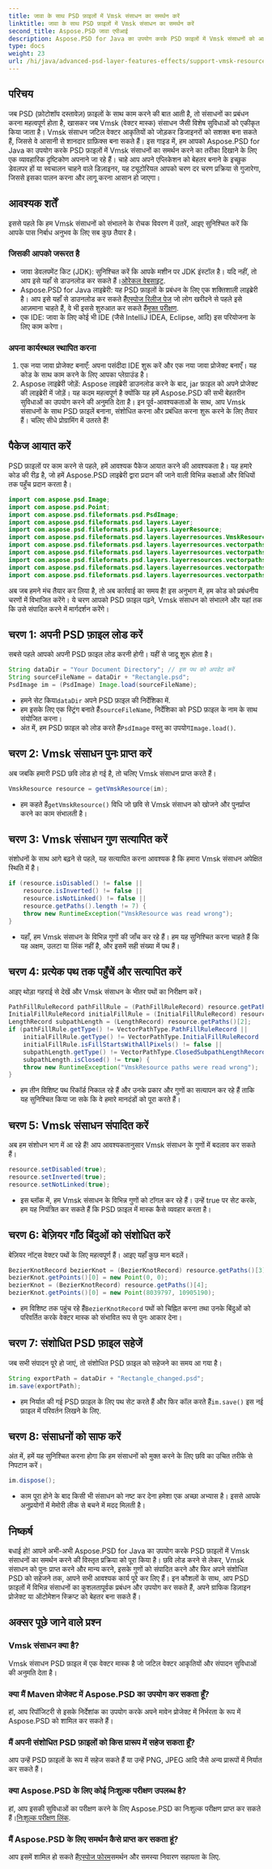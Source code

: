 ```yaml
---
title: जावा के साथ PSD फ़ाइलों में Vmsk संसाधन का समर्थन करें
linktitle: जावा के साथ PSD फ़ाइलों में Vmsk संसाधन का समर्थन करें
second_title: Aspose.PSD जावा एपीआई
description: Aspose.PSD for Java का उपयोग करके PSD फ़ाइलों में Vmsk संसाधनों को आसानी से प्रबंधित करें। डेवलपर्स और डिज़ाइनरों दोनों के लिए एक व्यापक, चरण-दर-चरण ट्यूटोरियल आदर्श है।
type: docs
weight: 23
url: /hi/java/advanced-psd-layer-features-effects/support-vmsk-resource-psd-files/
---
```

## परिचय
जब PSD (फ़ोटोशॉप दस्तावेज़) फ़ाइलों के साथ काम करने की बात आती है, तो संसाधनों का प्रबंधन करना महत्वपूर्ण होता है, खासकर जब Vmsk (वेक्टर मास्क) संसाधन जैसी विशेष सुविधाओं को एकीकृत किया जाता है। Vmsk संसाधन जटिल वेक्टर आकृतियों को जोड़कर डिजाइनरों को सशक्त बना सकते हैं, जिससे वे आसानी से शानदार ग्राफ़िक्स बना सकते हैं। इस गाइड में, हम आपको Aspose.PSD for Java का उपयोग करके PSD फ़ाइलों में Vmsk संसाधनों का समर्थन करने का तरीका दिखाने के लिए एक व्यावहारिक दृष्टिकोण अपनाने जा रहे हैं। चाहे आप अपने एप्लिकेशन को बेहतर बनाने के इच्छुक डेवलपर हों या स्वचालन चाहने वाले डिज़ाइनर, यह ट्यूटोरियल आपको चरण दर चरण प्रक्रिया से गुजारेगा, जिससे इसका पालन करना और लागू करना आसान हो जाएगा।
## आवश्यक शर्तें
इससे पहले कि हम Vmsk संसाधनों को संभालने के रोचक विवरण में उतरें, आइए सुनिश्चित करें कि आपके पास निर्बाध अनुभव के लिए सब कुछ तैयार है।
### जिसकी आपको जरूरत है
-  जावा डेवलपमेंट किट (JDK): सुनिश्चित करें कि आपके मशीन पर JDK इंस्टॉल है। यदि नहीं, तो आप इसे यहाँ से डाउनलोड कर सकते हैं।[ओरेकल वेबसाइट](https://www.oracle.com/java/technologies/javase-downloads.html).
- Aspose.PSD for Java लाइब्रेरी: यह PSD फ़ाइलों के प्रबंधन के लिए एक शक्तिशाली लाइब्रेरी है। आप इसे यहाँ से डाउनलोड कर सकते हैं[एस्पोज रिलीज पेज](https://releases.aspose.com/psd/java/) जो लोग खरीदने से पहले इसे आज़माना चाहते हैं, वे भी इससे शुरुआत कर सकते हैं[मुफ्त परीक्षण](https://releases.aspose.com/).
- एक IDE: जावा के लिए कोई भी IDE (जैसे IntelliJ IDEA, Eclipse, आदि) इस परियोजना के लिए काम करेगा।
### अपना कार्यस्थल स्थापित करना
1. एक नया जावा प्रोजेक्ट बनाएँ: अपना पसंदीदा IDE शुरू करें और एक नया जावा प्रोजेक्ट बनाएँ। यह कोड के साथ काम करने के लिए आपका प्लेग्राउंड है।
2. Aspose लाइब्रेरी जोड़ें: Aspose लाइब्रेरी डाउनलोड करने के बाद, jar फ़ाइल को अपने प्रोजेक्ट की लाइब्रेरी में जोड़ें। यह कदम महत्वपूर्ण है क्योंकि यह हमें Aspose.PSD की सभी बेहतरीन सुविधाओं का उपयोग करने की अनुमति देता है।
इन पूर्व-आवश्यकताओं के साथ, आप Vmsk संसाधनों के साथ PSD फ़ाइलें बनाना, संशोधित करना और प्रबंधित करना शुरू करने के लिए तैयार हैं। चलिए सीधे प्रोग्रामिंग में उतरते हैं!
## पैकेज आयात करें
PSD फ़ाइलों पर काम करने से पहले, हमें आवश्यक पैकेज आयात करने की आवश्यकता है। यह हमारे कोड की रीढ़ है, जो हमें Aspose.PSD लाइब्रेरी द्वारा प्रदान की जाने वाली विभिन्न कक्षाओं और विधियों तक पहुँच प्रदान करता है।
```java
import com.aspose.psd.Image;
import com.aspose.psd.Point;
import com.aspose.psd.fileformats.psd.PsdImage;
import com.aspose.psd.fileformats.psd.layers.Layer;
import com.aspose.psd.fileformats.psd.layers.LayerResource;
import com.aspose.psd.fileformats.psd.layers.layerresources.VmskResource;
import com.aspose.psd.fileformats.psd.layers.layerresources.vectorpaths.BezierKnotRecord;
import com.aspose.psd.fileformats.psd.layers.layerresources.vectorpaths.InitialFillRuleRecord;
import com.aspose.psd.fileformats.psd.layers.layerresources.vectorpaths.LengthRecord;
import com.aspose.psd.fileformats.psd.layers.layerresources.vectorpaths.PathFillRuleRecord;
import com.aspose.psd.fileformats.psd.layers.layerresources.vectorpaths.VectorPathType;
```
अब जब हमने मंच तैयार कर लिया है, तो अब कार्रवाई का समय है! इस अनुभाग में, हम कोड को प्रबंधनीय चरणों में विभाजित करेंगे। ये चरण आपको PSD फ़ाइल पढ़ने, Vmsk संसाधन को संभालने और यहां तक कि उसे संपादित करने में मार्गदर्शन करेंगे।
## चरण 1: अपनी PSD फ़ाइल लोड करें
सबसे पहले आपको अपनी PSD फ़ाइल लोड करनी होगी। यहीं से जादू शुरू होता है।
```java
String dataDir = "Your Document Directory"; // इस पथ को अपडेट करें
String sourceFileName = dataDir + "Rectangle.psd";
PsdImage im = (PsdImage) Image.load(sourceFileName);
```

-  हमने सेट किया`dataDir` अपने PSD फ़ाइल की निर्देशिका में. 
-  हम इसके लिए एक स्ट्रिंग बनाते हैं`sourceFileName`, निर्देशिका को PSD फ़ाइल के नाम के साथ संयोजित करना।
-  अंत में, हम PSD फ़ाइल को लोड करते हैं`PsdImage` वस्तु का उपयोग`Image.load()`.
## चरण 2: Vmsk संसाधन पुनः प्राप्त करें
अब जबकि हमारी PSD छवि लोड हो गई है, तो चलिए Vmsk संसाधन प्राप्त करते हैं।
```java
VmskResource resource = getVmskResource(im);
```

-  हम कहते हैं`getVmskResource()` विधि जो छवि से Vmsk संसाधन को खोजने और पुनर्प्राप्त करने का काम संभालती है।
## चरण 3: Vmsk संसाधन गुण सत्यापित करें
संशोधनों के साथ आगे बढ़ने से पहले, यह सत्यापित करना आवश्यक है कि हमारा Vmsk संसाधन अपेक्षित स्थिति में है।
```java
if (resource.isDisabled() != false ||
	resource.isInverted() != false ||
	resource.isNotLinked() != false ||
	resource.getPaths().length != 7) {
	throw new RuntimeException("VmskResource was read wrong");
}
```

- यहाँ, हम Vmsk संसाधन के विभिन्न गुणों की जाँच कर रहे हैं। हम यह सुनिश्चित करना चाहते हैं कि यह अक्षम, उलटा या लिंक नहीं है, और इसमें सही संख्या में पथ हैं।
## चरण 4: प्रत्येक पथ तक पहुँचें और सत्यापित करें
आइए थोड़ा गहराई से देखें और Vmsk संसाधन के भीतर पथों का निरीक्षण करें।
```java
PathFillRuleRecord pathFillRule = (PathFillRuleRecord) resource.getPaths()[0];
InitialFillRuleRecord initialFillRule = (InitialFillRuleRecord) resource.getPaths()[1];
LengthRecord subpathLength = (LengthRecord) resource.getPaths()[2];
if (pathFillRule.getType() != VectorPathType.PathFillRuleRecord ||
	initialFillRule.getType() != VectorPathType.InitialFillRuleRecord ||
	initialFillRule.isFillStartsWithAllPixels() != false ||
	subpathLength.getType() != VectorPathType.ClosedSubpathLengthRecord ||
	subpathLength.isClosed() != true) {
	throw new RuntimeException("VmskResource paths were read wrong");
}
```

- हम तीन विशिष्ट पथ रिकॉर्ड निकाल रहे हैं और उनके प्रकार और गुणों का सत्यापन कर रहे हैं ताकि यह सुनिश्चित किया जा सके कि वे हमारे मानदंडों को पूरा करते हैं।
## चरण 5: Vmsk संसाधन संपादित करें
अब हम संशोधन भाग में आ रहे हैं! आप आवश्यकतानुसार Vmsk संसाधन के गुणों में बदलाव कर सकते हैं।
```java
resource.setDisabled(true);
resource.setInverted(true);
resource.setNotLinked(true);
```

- इस ब्लॉक में, हम Vmsk संसाधन के विभिन्न गुणों को टॉगल कर रहे हैं। उन्हें true पर सेट करके, हम यह नियंत्रित कर सकते हैं कि PSD फ़ाइल में मास्क कैसे व्यवहार करता है।
## चरण 6: बेज़ियर गाँठ बिंदुओं को संशोधित करें
बेज़ियर नॉट्स वेक्टर पथों के लिए महत्वपूर्ण हैं। आइए यहाँ कुछ मान बदलें।
```java
BezierKnotRecord bezierKnot = (BezierKnotRecord) resource.getPaths()[3];
bezierKnot.getPoints()[0] = new Point(0, 0);
bezierKnot = (BezierKnotRecord) resource.getPaths()[4];
bezierKnot.getPoints()[0] = new Point(8039797, 10905190);
```

-  हम विशिष्ट तक पहुंच रहे हैं`BezierKnotRecord` पथों को चिह्नित करना तथा उनके बिंदुओं को परिवर्तित करके वेक्टर मास्क को संभावित रूप से पुनः आकार देना।
## चरण 7: संशोधित PSD फ़ाइल सहेजें
जब सभी संपादन पूरे हो जाएं, तो संशोधित PSD फ़ाइल को सहेजने का समय आ गया है। 
```java
String exportPath = dataDir + "Rectangle_changed.psd";
im.save(exportPath);
```

-  हम निर्यात की गई PSD फ़ाइल के लिए पथ सेट करते हैं और फिर कॉल करते हैं`im.save()` इस नई फ़ाइल में परिवर्तन लिखने के लिए.
## चरण 8: संसाधनों को साफ करें
अंत में, हमें यह सुनिश्चित करना होगा कि हम संसाधनों को मुक्त करने के लिए छवि का उचित तरीके से निपटान करें।
```java
im.dispose();
```

- काम पूरा होने के बाद किसी भी संसाधन को नष्ट कर देना हमेशा एक अच्छा अभ्यास है। इससे आपके अनुप्रयोगों में मेमोरी लीक से बचने में मदद मिलती है।
## निष्कर्ष
बधाई हो! आपने अभी-अभी Aspose.PSD for Java का उपयोग करके PSD फ़ाइलों में Vmsk संसाधनों का समर्थन करने की विस्तृत प्रक्रिया को पूरा किया है। छवि लोड करने से लेकर, Vmsk संसाधन को पुनः प्राप्त करने और मान्य करने, इसके गुणों को संपादित करने और फिर अपने संशोधित PSD को सहेजने तक, आपने सभी आवश्यक कार्य पूरे कर लिए हैं। इन कौशलों के साथ, आप PSD फ़ाइलों में विभिन्न संसाधनों का कुशलतापूर्वक प्रबंधन और उपयोग कर सकते हैं, अपने ग्राफिक डिज़ाइन प्रोजेक्ट या ऑटोमेशन स्क्रिप्ट को बेहतर बना सकते हैं।
## अक्सर पूछे जाने वाले प्रश्न
### Vmsk संसाधन क्या है?
Vmsk संसाधन PSD फ़ाइल में एक वेक्टर मास्क है जो जटिल वेक्टर आकृतियों और संपादन सुविधाओं की अनुमति देता है।
### क्या मैं Maven प्रोजेक्ट में Aspose.PSD का उपयोग कर सकता हूँ?
हां, आप रिपॉजिटरी से इसके निर्देशांक का उपयोग करके अपने मावेन प्रोजेक्ट में निर्भरता के रूप में Aspose.PSD को शामिल कर सकते हैं।
### मैं अपनी संशोधित PSD फ़ाइलों को किस प्रारूप में सहेज सकता हूँ?
आप उन्हें PSD फ़ाइलों के रूप में सहेज सकते हैं या उन्हें PNG, JPEG आदि जैसे अन्य प्रारूपों में निर्यात कर सकते हैं।
### क्या Aspose.PSD के लिए कोई निःशुल्क परीक्षण उपलब्ध है?
 हां, आप इसकी सुविधाओं का परीक्षण करने के लिए Aspose.PSD का निःशुल्क परीक्षण प्राप्त कर सकते हैं।[निःशुल्क परीक्षण लिंक](https://releases.aspose.com/).
### मैं Aspose.PSD के लिए समर्थन कैसे प्राप्त कर सकता हूं?
 आप इसमें शामिल हो सकते हैं[एस्पोज फोरम](https://forum.aspose.com/c/psd/34)समर्थन और समस्या निवारण सहायता के लिए.